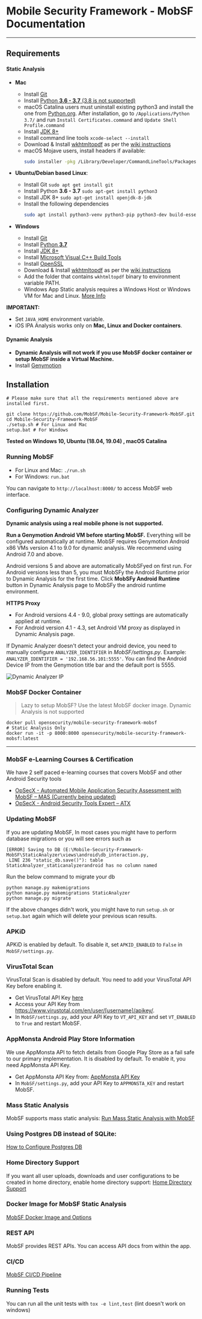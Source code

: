 # Mobile Security Framework - MobSF Documentation

***

## Requirements

#### Static Analysis
* **Mac**
  * Install [Git](https://www.atlassian.com/git/tutorials/install-git)
  * Install [Python **3.6 - 3.7** (3.8 is not supported)](https://www.python.org/ftp/python/3.7.5/python-3.7.5-macosx10.6.pkg)
  * macOS Catalina users must uninstall existing python3 and install the one from [Python.org](https://www.python.org/ftp/python/3.7.5/python-3.7.5-macosx10.6.pkg). After installation, go to `/Applications/Python 3.7/` and run `Install Certificates.command` and `Update Shell Profile.command`
  * Install [JDK 8+](https://www3.ntu.edu.sg/home/ehchua/programming/howto/JDK_Howto.html)
  * Install command line tools `xcode-select --install`
  * Download & Install [wkhtmltopdf](https://wkhtmltopdf.org/downloads.html) as per the [wiki instructions](https://github.com/JazzCore/python-pdfkit/wiki/Installing-wkhtmltopdf)
  * macOS Mojave users, install headers if available:
    ```bash
    sudo installer -pkg /Library/Developer/CommandLineTools/Packages/macOS_SDK_headers_for_macOS_10.14.pkg -target /
    ```

* **Ubuntu/Debian based Linux**:
  * Install Git `sudo apt get install git`
  * Install Python **3.6 - 3.7** `sudo apt-get install python3`
  * Install JDK 8+ `sudo apt-get install openjdk-8-jdk`
  * Install the following dependencies
    ```bash
    sudo apt install python3-venv python3-pip python3-dev build-essential libffi-dev libssl-dev libxml2-dev libxslt1-dev libjpeg8-dev zlib1g-dev wkhtmltopdf
    ```

* **Windows**
  * Install [Git](https://git-scm.com/download/win)
  * Install [Python **3.7**](https://www.anaconda.com/distribution/#download-section)
  * Install [JDK 8+](https://www3.ntu.edu.sg/home/ehchua/programming/howto/JDK_Howto.html)
  * Install [Microsoft Visual C++ Build Tools](https://visualstudio.microsoft.com/thank-you-downloading-visual-studio/?sku=BuildTools&rel=16)
  * Install [OpenSSL](https://slproweb.com/download/Win64OpenSSL-1_1_1d.exe)
  * Download & Install [wkhtmltopdf](https://wkhtmltopdf.org/downloads.html) as per the [wiki instructions](https://github.com/JazzCore/python-pdfkit/wiki/Installing-wkhtmltopdf)
  * Add the folder that contains `wkhtmltopdf` binary to environment variable PATH.
  * Windows App Static analysis requires a Windows Host or Windows VM for Mac and Linux. [More Info](https://github.com/MobSF/Mobile-Security-Framework-MobSF/blob/master/install/windows/readme.md)


**IMPORTANT:**
* Set `JAVA_HOME` environment variable.
* iOS IPA Analysis works only on **Mac, Linux and Docker containers**.

#### Dynamic Analysis
* **Dynamic Analysis will not work if you use MobSF docker container or setup MobSF inside a Virtual Machine.**
* Install [Genymotion](https://www.genymotion.com/fun-zone/)

## Installation

```
# Please make sure that all the requirements mentioned above are installed first.

git clone https://github.com/MobSF/Mobile-Security-Framework-MobSF.git
cd Mobile-Security-Framework-MobSF
./setup.sh # For Linux and Mac
setup.bat # For Windows
```

**Tested on Windows 10, Ubuntu (18.04, 19.04) , macOS Catalina**

### Running MobSF

* For Linux and Mac: `./run.sh` 
* For Windows: `run.bat` 

You can navigate to `http://localhost:8000/` to access MobSF web interface.

### Configuring Dynamic Analyzer

**Dynamic analysis using a real mobile phone is not supported.**

**Run a Genymotion Android VM before starting MobSF.** Everything will be configured automatically at runtime. MobSF requires Genymotion Android x86 VMs version 4.1 to 9.0 for dynamic analysis. We recommend using Android 7.0 and above.

Android versions 5 and above are automatically MobSFyed on first run. For Android versions less than 5, you must MobSFy the Android Runtime prior to Dynamic Analysis for the first time. Click **MobSFy Android Runtime** button in Dynamic Analysis page to MobSFy the android runtime environment.

**HTTPS Proxy**

* For Android versions 4.4 - 9.0, global proxy settings are automatically applied at runtime.
* For Android version 4.1 - 4.3, set Android VM proxy as displayed in Dynamic Analysis page.

If Dynamic Analyzer doesn't detect your android device, you need to manually configure `ANALYZER_IDENTIFIER` in _MobSF/settings.py_. Example: `ANALYZER_IDENTIFIER = '192.168.56.101:5555'`.
You can find the Android Device IP from the Genymotion title bar and the default port is 5555.

![Dynamic Analyzer IP](https://user-images.githubusercontent.com/4301109/65379210-0b312300-dce2-11e9-8827-f63d3b95dfd1.png)

### MobSF Docker Container

> Lazy to setup MobSF?
Use the latest MobSF docker image. Dynamic Analysis is not supported
```
docker pull opensecurity/mobile-security-framework-mobsf
# Static Analysis Only
docker run -it -p 8000:8000 opensecurity/mobile-security-framework-mobsf:latest
```

***
### MobSF e-Learning Courses & Certification

We have 2 self paced e-learning courses that covers MobSF and other Android Security tools
* [OpSecX - Automated Mobile Application Security Assessment with MobSF – MAS (Currently being updated)](https://opsecx.com/index.php/product/automated-mobile-application-security-assessment-with-mobsf/)
* [OpSecX - Android Security Tools Expert – ATX](https://opsecx.com/index.php/product/android-security-tools-expert-atx/)

### Updating MobSF

If you are updating MobSF, In most cases you might have to perform database migrations or you will see errors such as
```
[ERROR] Saving to DB (E:\Mobile-Security-Framework-MobSF\StaticAnalyzer\views\android\db_interaction.py,
 LINE 236 "static_db.save()"): table StaticAnalyzer_staticanalyzerandroid has no column named 
```

Run the below command to migrate your db
```
python manage.py makemigrations
python manage.py makemigrations StaticAnalyzer
python manage.py migrate
```

If the above changes didn't work, you might have to run  `setup.sh` or `setup.bat` again which will delete your previous scan results.

### APKiD

APKiD is enabled by default. 
To disable it, set `APKID_ENABLED` to `False` in `MobSF/settings.py`.

### VirusTotal Scan

VirusTotal Scan is disabled by default. You need to add your VirusTotal API Key before enabling it.

* Get VirusTotal API Key [here](https://www.virustotal.com/#/join-us)
* Access your API Key from https://www.virustotal.com/en/user/[username]/apikey/.
* In `MobSF/settings.py`, add your API Key to `VT_API_KEY` and set `VT_ENABLED` to `True` and restart MobSF.

### AppMonsta Android Play Store Information

We use AppMonsta API to fetch details from Google Play Store as a fail safe to our primary implementation. It is disabled by default. To enable it, you need AppMonsta API Key.

* Get AppMonsta API Key from: [AppMonsta API Key](https://appmonsta.com/dashboard/get_api_key/)
* In `MobSF/settings.py`, add your API Key to `APPMONSTA_KEY` and restart MobSF.


### Mass Static Analysis

MobSF supports mass static analysis: 
[Run Mass Static Analysis with MobSF](https://github.com/MobSF/Mobile-Security-Framework-MobSF/wiki/4.-Mass-Static-Analysis)

### Using Postgres DB instead of SQLite:

[How to Configure Postgres DB](https://github.com/MobSF/Mobile-Security-Framework-MobSF/wiki/8.-Use-Postgres-Database-Instead-of-Sqlite3)

### Home Directory Support

If you want all user uploads, downloads and user configurations to be created in home directory, enable home directory support: [Home Directory Support](https://github.com/MobSF/Mobile-Security-Framework-MobSF/wiki/5.-Home-Directory-Support)

### Docker Image for MobSF Static Analysis

[MobSF Docker Image and Options](https://github.com/MobSF/Mobile-Security-Framework-MobSF/wiki/7.-Docker-Container-for-MobSF-Static-Analysis)

### REST API

MobSF provides REST APIs. You can access API docs from within the app.

### CI/CD

[MobSF CI/CD Pipeline](https://github.com/MobSF/Mobile-Security-Framework-MobSF/wiki/10.-MobSF-CI-CD)

### Running Tests

You can run all the unit tests with `tox -e lint,test` (lint doesn't work on windows)